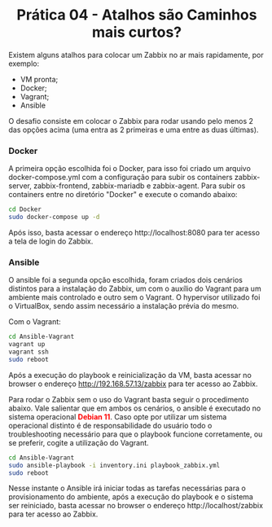 <h1 align="center">Prática 04 - Atalhos são Caminhos mais curtos?</h1>

Existem alguns atalhos para colocar um Zabbix no ar mais rapidamente, por exemplo:

- VM pronta;
- Docker;
- Vagrant;
- Ansible

O desafio consiste em colocar o Zabbix para rodar usando pelo menos 2 das opções acima (uma entra as 2 primeiras e uma entre as duas últimas).

### Docker

A primeira opção escolhida foi o Docker, para isso foi criado um arquivo docker-compose.yml com a configuração para subir os containers zabbix-server, zabbix-frontend, zabbix-mariadb e zabbix-agent. Para subir os containers entre no diretório "Docker" e execute o comando abaixo:

```bash
cd Docker
sudo docker-compose up -d
```

Após isso, basta acessar o endereço http://localhost:8080 para ter acesso a tela de login do Zabbix.

### Ansible 

O ansible foi a segunda opção escolhida, foram criados dois cenários distintos para a instalação do Zabbix, um com o auxílio do Vagrant para um ambiente mais controlado e outro sem o Vagrant. O hypervisor utilizado foi o VirtualBox, sendo assim necessário a instalação prévia do mesmo.

Com o Vagrant:

```bash
cd Ansible-Vagrant
vagrant up
vagrant ssh
sudo reboot
```

Após a execução do playbook e reinicialização da VM, basta acessar no browser o endereço http://192.168.57.13/zabbix para ter acesso ao Zabbix.

Para rodar o Zabbix sem o uso do Vagrant basta seguir o procedimento abaixo. Vale salientar que em ambos os cenários, o ansible é executado no sistema operacional <strong style="color:red;">Debian 11</strong>. Caso opte por utilizar um sistema operacional distinto é de responsabilidade do usuário todo o troubleshooting necessário para que o playbook funcione corretamente, ou se preferir, cogite a utilização do Vagrant. 

```bash
cd Ansible-Vagrant
sudo ansible-playbook -i inventory.ini playbook_zabbix.yml
sudo reboot
```

Nesse instante o Ansible irá iniciar todas as tarefas necessárias para o provisionamento do ambiente, após a execução do playbook e o sistema ser reiniciado, basta acessar no browser o endereço http://localhost/zabbix para ter acesso ao Zabbix.



